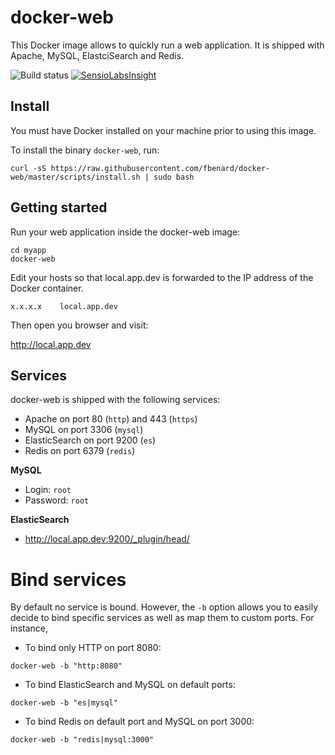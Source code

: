 docker-web
===========

This Docker image allows to quickly run a web application. It is shipped with Apache, MySQL, ElastciSearch and Redis.

![Build status](https://circleci.com/gh/fbenard/docker-web/tree/master.svg?style=shield&circle-token=1e6b07920fa6676dafe860d85dbd9674b02ff456)
[![SensioLabsInsight](https://insight.sensiolabs.com/projects/06c8e0eb-e37d-4c9c-9397-3fc9f6c909b4/mini.png)](https://insight.sensiolabs.com/projects/06c8e0eb-e37d-4c9c-9397-3fc9f6c909b4)


## Install

You must have Docker installed on your machine prior to using this image.

To install the binary `docker-web`, run:

```
curl -sS https://raw.githubusercontent.com/fbenard/docker-web/master/scripts/install.sh | sudo bash
```


## Getting started

Run your web application inside the docker-web image:

```
cd myapp
docker-web
```

Edit your hosts so that local.app.dev is forwarded to the IP address of the Docker container.

```
x.x.x.x    local.app.dev
```

Then open you browser and visit:

http://local.app.dev


## Services

docker-web is shipped with the following services:

- Apache on port 80 (`http`) and 443 (`https`)
- MySQL on port 3306 (`mysql`)
- ElasticSearch on port 9200 (`es`)
- Redis on port 6379 (`redis`)


**MySQL**

- Login: `root`
- Password: `root`

**ElasticSearch**

- http://local.app.dev:9200/_plugin/head/


# Bind services

By default no service is bound. However, the `-b` option allows you to easily decide to bind specific services as well as map them to custom ports. For instance,

- To bind only HTTP on port 8080:

```
docker-web -b "http:8080"
```

- To bind ElasticSearch and MySQL on default ports:

```
docker-web -b "es|mysql"
```

- To bind Redis on default port and MySQL on port 3000:

```
docker-web -b "redis|mysql:3000"
```
